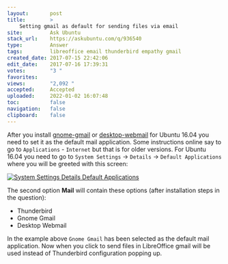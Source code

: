 ```yaml
---
layout:       post
title:        >
    Setting gmail as default for sending files via email
site:         Ask Ubuntu
stack_url:    https://askubuntu.com/q/936540
type:         Answer
tags:         libreoffice email thunderbird empathy gmail
created_date: 2017-07-15 22:42:06
edit_date:    2017-07-16 17:39:31
votes:        "3 "
favorites:    
views:        "2,092 "
accepted:     Accepted
uploaded:     2022-01-02 16:07:48
toc:          false
navigation:   false
clipboard:    false
---
```


After you install [gnome-gmail][1] or [desktop-webmail][2] for Ubuntu 16.04 you need to set it as the default mail application. Some instructions online say to go to `Applications` - `Internet` but that is for older versions. For Ubuntu 16.04 you need to go to `System Settings` -> `Details` -> `Default Applications` where you will be greeted with this screen:

[![System Settings Details Default Applications][3]][3]

The second option **Mail** will contain these options (after installation steps in the question):

 - Thunderbird
 - Gnome Gmail
 - Desktop Webmail

In the example above `Gnome Gmail` has been selected as the default mail application. Now when you click to send files in LibreOffice gmail will be used instead of Thunderbird configuration popping up.

  [1]: https://davesteele.github.io/gnome-gmail/
  [2]: https://packages.ubuntu.com/xenial/desktop-webmail
  [3]: https://i.stack.imgur.com/wmhdd.png
